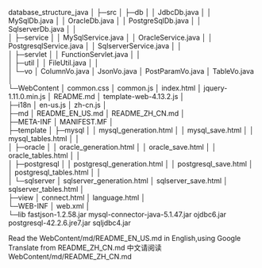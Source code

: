 database_structure_java
│
├─src
│  ├─db
│  │      JdbcDb.java
│  │      MySqlDb.java
│  │      OracleDb.java
│  │      PostgreSqlDb.java
│  │      SqlserverDb.java
│  │      
│  ├─service
│  │      MySqlService.java
│  │      OracleService.java
│  │      PostgresqlService.java
│  │      SqlserverService.java
│  │      
│  ├─servlet
│  │      FunctionServlet.java
│  │      
│  ├─util
│  │      FileUtil.java
│  │      
│  └─vo
│          ColumnVo.java
│          JsonVo.java
│          PostParamVo.java
│          TableVo.java
│          
└─WebContent
    │  common.css
    │  common.js
    │  index.html
    │  jquery-1.11.0.min.js
    │  README.md
    │  template-web-4.13.2.js
    │  
    ├─i18n
    │      en-us.js
    │      zh-cn.js
    │      
    ├─md
    │      README_EN_US.md
    │      README_ZH_CN.md
    │      
    ├─META-INF
    │      MANIFEST.MF
    │      
    ├─template
    │  ├─mysql
    │  │      mysql_generation.html
    │  │      mysql_save.html
    │  │      mysql_tables.html
    │  │      
    │  ├─oracle
    │  │      oracle_generation.html
    │  │      oracle_save.html
    │  │      oracle_tables.html
    │  │      
    │  ├─postgresql
    │  │      postgresql_generation.html
    │  │      postgresql_save.html
    │  │      postgresql_tables.html
    │  │      
    │  └─sqlserver
    │          sqlserver_generation.html
    │          sqlserver_save.html
    │          sqlserver_tables.html
    │          
    ├─view
    │      connect.html
    │      language.html
    │      
    └─WEB-INF
        │  web.xml
        │  
        └─lib
                fastjson-1.2.58.jar
                mysql-connector-java-5.1.47.jar
                ojdbc6.jar
                postgresql-42.2.6.jre7.jar
                sqljdbc4.jar

Read the WebContent/md/README_EN_US.md in English,using Google Translate from README_ZH_CN.md
中文请阅读WebContent/md/README_ZH_CN.md
